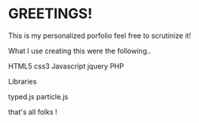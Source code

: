<h1> GREETINGS! </h1>

This is my personalized porfolio feel free to scrutinize it! 

What I use creating this were the following..


HTML5
css3
Javascript 
jquery
PHP

Libraries

typed.js
particle.js


that's all folks !

